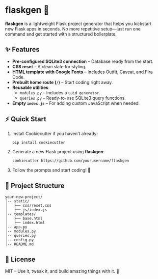 # flaskgen 🚀  

**flaskgen** is a lightweight Flask project generator that helps you kickstart new Flask apps in seconds. No more repetitive setup—just run one command and get started with a structured boilerplate.  

## ✨ Features  

- **Pre-configured SQLite3 connection** – Database ready from the start.  
- **CSS reset** – A clean slate for styling.  
- **HTML template with Google Fonts** – Includes Outfit, Caveat, and Fira Code.  
- **Prebuilt home route (`/`)** – Start coding right away.  
- **Reusable utilities**:  
  - `modules.py` – Includes a `uuid_generator`.  
  - `queries.py` – Ready-to-use SQLite3 query functions.  
- **Empty `index.js`** – For adding custom JavaScript when needed.  

## ⚡ Quick Start  

1. Install Cookiecutter if you haven't already:  
   ```bash
   pip install cookiecutter
   ```  

2. Generate a new Flask project using **flaskgen**:  
   ```bash
   cookiecutter https://github.com/yourusername/flaskgen
   ```  

3. Follow the prompts and start coding! 🎉  

## 📂 Project Structure  

```
your-new-project/
│-- static/
│   ├── css/reset.css
│   ├── js/index.js
│-- templates/
│   ├── base.html
│   ├── index.html
│-- app.py
│-- modules.py
│-- queries.py
│-- config.py
│-- README.md
```

## 📜 License  

MIT – Use it, tweak it, and build amazing things with it. 🚀  
